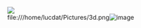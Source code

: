 ![](https://im5.ezgif.com/tmp/ezgif-5-afcdab024f.gif)  
file:///home/lucdat/Pictures/3d.png![image](https://user-images.githubusercontent.com/62063013/164955145-2b7b552d-64ad-4141-bc0b-7216d3fb0c0e.png)  


